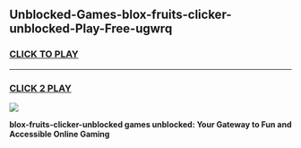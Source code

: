 
## Unblocked-Games-blox-fruits-clicker-unblocked-Play-Free-ugwrq
<h3>
<a href="https://premium76.site?title=blox-fruits-clicker-unblocked&ref=19M">CLICK TO PLAY</a></h3>
<hr>

<h3>
<a href="https://premium76.site?title=blox-fruits-clicker-unblocked&ref=19M">CLICK 2 PLAY</a>
  
</h3>

<a href="https://premium76.site?title=blox-fruits-clicker-unblocked&ref=19M"><img src="https://clearcache.store/games.png"></a>


**blox-fruits-clicker-unblocked games unblocked: Your Gateway to Fun and Accessible Online Gaming**
